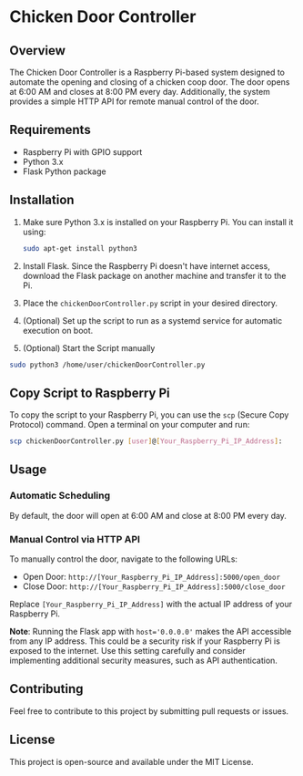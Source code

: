 # Chicken Door Controller

## Overview

The Chicken Door Controller is a Raspberry Pi-based system designed to automate the opening and closing of a chicken coop door. The door opens at 6:00 AM and closes at 8:00 PM every day. Additionally, the system provides a simple HTTP API for remote manual control of the door.

## Requirements

- Raspberry Pi with GPIO support
- Python 3.x
- Flask Python package

## Installation

1. Make sure Python 3.x is installed on your Raspberry Pi. You can install it using:

    ```bash
    sudo apt-get install python3
    ```

2. Install Flask. Since the Raspberry Pi doesn't have internet access, download the Flask package on another machine and transfer it to the Pi.

3. Place the `chickenDoorController.py` script in your desired directory.

4. (Optional) Set up the script to run as a systemd service for automatic execution on boot.

5. (Optional) Start the Script manually

```bash
sudo python3 /home/user/chickenDoorController.py
```

## Copy Script to Raspberry Pi

To copy the script to your Raspberry Pi, you can use the `scp` (Secure Copy Protocol) command. Open a terminal on your computer and run:

```bash
scp chickenDoorController.py [user]@[Your_Raspberry_Pi_IP_Address]:
```

## Usage

### Automatic Scheduling

By default, the door will open at 6:00 AM and close at 8:00 PM every day.

### Manual Control via HTTP API

To manually control the door, navigate to the following URLs:

- Open Door: `http://[Your_Raspberry_Pi_IP_Address]:5000/open_door`
- Close Door: `http://[Your_Raspberry_Pi_IP_Address]:5000/close_door`

Replace `[Your_Raspberry_Pi_IP_Address]` with the actual IP address of your Raspberry Pi.

**Note**: Running the Flask app with `host='0.0.0.0'` makes the API accessible from any IP address. This could be a security risk if your Raspberry Pi is exposed to the internet. Use this setting carefully and consider implementing additional security measures, such as API authentication.

## Contributing

Feel free to contribute to this project by submitting pull requests or issues.

## License

This project is open-source and available under the MIT License.

